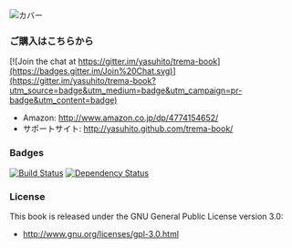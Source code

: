 ![カバー](https://raw.github.com/yasuhito/trema-book/master/cover.png "本のカバー")

### ご購入はこちらから

[![Join the chat at https://gitter.im/yasuhito/trema-book](https://badges.gitter.im/Join%20Chat.svg)](https://gitter.im/yasuhito/trema-book?utm_source=badge&utm_medium=badge&utm_campaign=pr-badge&utm_content=badge)

 * Amazon: http://www.amazon.co.jp/dp/4774154652/
 * サポートサイト: http://yasuhito.github.com/trema-book/

### Badges

[![Build Status](http://img.shields.io/travis/yasuhito/trema-book/develop.svg?style=flat)][travis]
[![Dependency Status](http://img.shields.io/gemnasium/yasuhito/trema-book.svg?style=flat)][gemnasium]

[travis]: http://travis-ci.org/yasuhito/trema-book
[gemnasium]: https://gemnasium.com/yasuhito/trema-book

### License

This book is released under the GNU General Public License version 3.0:

 * http://www.gnu.org/licenses/gpl-3.0.html
